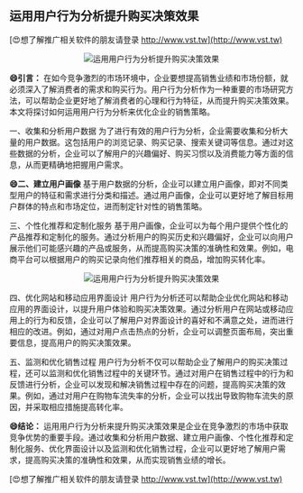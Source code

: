## **运用用户行为分析提升购买决策效果**

[😍想了解推广相关软件的朋友请登录 http://www.vst.tw](http://www.vst.tw)

 <center><img src="https://vst.tw/MP4/tuiguang/png/6.png" alt="运用用户行为分析提升购买决策效果"></center>

**😄引言：**
在如今竞争激烈的市场环境中，企业要想提高销售业绩和市场份额，就必须深入了解消费者的需求和购买行为。用户行为分析作为一种重要的市场研究方法，可以帮助企业更好地了解消费者的心理和行为特征，从而提升购买决策效果。本文将探讨如何运用用户行为分析来优化企业的销售策略。

一、收集和分析用户数据
为了进行有效的用户行为分析，企业需要收集和分析大量的用户数据。这包括用户的浏览记录、购买记录、搜索关键词等信息。通过对这些数据的分析，企业可以了解用户的兴趣偏好、购买习惯以及消费能力等方面的信息，从而更精确地把握用户需求。

**😄二、建立用户画像**
基于用户数据的分析，企业可以建立用户画像，即对不同类型用户的特征和需求进行分类和描述。通过用户画像，企业可以更好地了解目标用户群体的特点和市场定位，进而制定针对性的销售策略。

三、个性化推荐和定制化服务
基于用户画像，企业可以为每个用户提供个性化的产品推荐和定制化的服务。通过分析用户的购买历史和兴趣偏好，企业可以向用户展示他们可能感兴趣的产品或服务，从而提高购买决策的准确性和效果。例如，电商平台可以根据用户的购买记录向他们推荐相关的商品，增加购买转化率。

 <center><img src="https://vst.tw/MP4/tuiguang/png/6.png" alt="运用用户行为分析提升购买决策效果"></center>

四、优化网站和移动应用界面设计
用户行为分析还可以帮助企业优化网站和移动应用的界面设计，以提升用户体验和购买决策效果。通过分析用户在网站或移动应用上的行为和反馈，企业可以了解用户对界面设计的喜好和不满意之处，进而进行相应的改进。例如，通过对用户点击热点的分析，企业可以调整页面布局，突出重要信息，提高用户的购买决策效果。

五、监测和优化销售过程
用户行为分析不仅可以帮助企业了解用户的购买决策过程，还可以监测和优化销售过程中的关键环节。通过对用户在销售过程中的行为和反馈进行分析，企业可以发现和解决销售过程中存在的问题，提高购买决策的效果。例如，通过对用户在购物车流失率的分析，企业可以找出导致购物车流失的原因，并采取相应措施提高转化率。

**😄结论：**
运用用户行为分析来提升购买决策效果是企业在竞争激烈的市场中获取竞争优势的重要手段。通过收集和分析用户数据、建立用户画像、个性化推荐和定制化服务、优化界面设计以及监测和优化销售过程，企业可以更好地了解用户需求，提高购买决策的准确性和效果，从而实现销售业绩的增长。

[😍想了解推广相关软件的朋友请登录 http://www.vst.tw](http://www.vst.tw)



